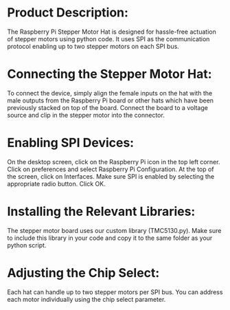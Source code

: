 # Product Description:
The Raspberry Pi Stepper Motor Hat is designed for hassle-free actuation of stepper motors using python code. It uses SPI as the communication protocol enabling up to two stepper motors on each SPI bus.

# Connecting the Stepper Motor Hat:
To connect the device, simply align the female inputs on the hat with the male outputs from the Raspberry Pi board or other hats which have been previously stacked on top of the board. Connect the board to a voltage source and clip in the stepper motor into the connector.

# Enabling SPI Devices:
On the desktop screen, click on the Raspberry Pi icon in the top left corner. Click on preferences and select Raspberry Pi Configuration. At the top of the screen, click on Interfaces. Make sure SPI is enabled by selecting the appropriate radio button. Click OK.

# Installing the Relevant Libraries:
The stepper motor board uses our custom library (TMC5130.py). Make sure to include this library in your code and copy it to the same folder as your python script.

# Adjusting the Chip Select:
Each hat can handle up to two stepper motors per SPI bus. You can address each motor individually using the chip select parameter.

